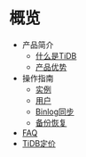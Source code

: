 # 概览

* 产品简介
    * [什么是TiDB](/tidb/introduction/concept)
    * [产品优势](/tidb/introduction/advantages)
* 操作指南
    * [实例](/tidb/guide/instance)
    * [用户](/tidb/guide/user)
    * [Binlog同步](/tidb/guide/binlog)
    * [备份恢复](/tidb/guide/backup)
* [FAQ](/tidb/faq)
* [TiDB定价](/tidb/price)
    
    
        
